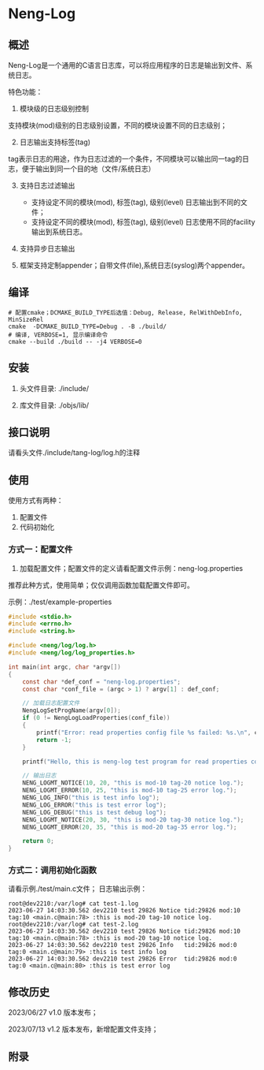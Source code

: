 # Neng-Log

## 概述

Neng-Log是一个通用的C语言日志库，可以将应用程序的日志是输出到文件、系统日志。

特色功能：

1. 模块级的日志级别控制

支持模块(mod)级别的日志级别设置，不同的模块设置不同的日志级别；

2. 日志输出支持标签(tag)

tag表示日志的用途，作为日志过滤的一个条件，不同模块可以输出同一tag的日志，便于输出到同一个目的地（文件/系统日志）

3. 支持日志过滤输出
    - 支持设定不同的模块(mod), 标签(tag), 级别(level) 日志输出到不同的文件；
    - 支持设定不同的模块(mod), 标签(tag), 级别(level) 日志使用不同的facility输出到系统日志。

5. 支持异步日志输出

6. 框架支持定制appender；自带文件(file),系统日志(syslog)两个appender。

## 编译

```
# 配置cmake；DCMAKE_BUILD_TYPE后选值：Debug, Release, RelWithDebInfo, MinSizeRel
cmake  -DCMAKE_BUILD_TYPE=Debug . -B ./build/
# 编译, VERBOSE=1, 显示编译命令
cmake --build ./build -- -j4 VERBOSE=0
```

## 安装

1. 头文件目录: ./include/

2. 库文件目录: ./objs/lib/

## 接口说明

请看头文件./include/tang-log/log.h的注释

## 使用

使用方式有两种：
1. 配置文件
2. 代码初始化

### 方式一：配置文件
1. 加载配置文件；配置文件的定义请看配置文件示例：neng-log.properties

推荐此种方式，使用简单；仅仅调用函数加载配置文件即可。

示例：./test/example-properties

```c
#include <stdio.h>
#include <errno.h>
#include <string.h>

#include <neng/log/log.h>
#include <neng/log/log_properties.h>

int main(int argc, char *argv[])
{
    const char *def_conf = "neng-log.properties";
    const char *conf_file = (argc > 1) ? argv[1] : def_conf;

    // 加载日志配置文件
    NengLogSetProgName(argv[0]);
    if (0 != NengLogLoadProperties(conf_file))
    {
        printf("Error: read properties config file %s failed: %s.\n", conf_file, strerror(errno));
        return -1;
    }

    printf("Hello, this is neng-log test program for read properties config file.\n");

    // 输出日志
    NENG_LOGMT_NOTICE(10, 20, "this is mod-10 tag-20 notice log.");
    NENG_LOGMT_ERROR(10, 25, "this is mod-10 tag-25 error log.");
    NENG_LOG_INFO("this is test info log");
    NENG_LOG_ERROR("this is test error log");
    NENG_LOG_DEBUG("this is test debug log");
    NENG_LOGMT_NOTICE(20, 30, "this is mod-20 tag-30 notice log.");
    NENG_LOGMT_ERROR(20, 35, "this is mod-20 tag-35 error log.");

    return 0;
}
```

### 方式二：调用初始化函数

请看示例./test/main.c文件；
日志输出示例：

```log
root@dev2210:/var/log# cat test-1.log
2023-06-27 14:03:30.562 dev2210 test 29826 Notice tid:29826 mod:10 tag:10 <main.c@main:78> :this is mod-20 tag-10 notice log.
root@dev2210:/var/log# cat test-2.log
2023-06-27 14:03:30.562 dev2210 test 29826 Notice tid:29826 mod:10 tag:10 <main.c@main:78> :this is mod-20 tag-10 notice log.
2023-06-27 14:03:30.562 dev2210 test 29826 Info   tid:29826 mod:0 tag:0 <main.c@main:79> :this is test info log
2023-06-27 14:03:30.562 dev2210 test 29826 Error  tid:29826 mod:0 tag:0 <main.c@main:80> :this is test error log
```

## 修改历史

2023/06/27 v1.0 版本发布；

2023/07/13 v1.2 版本发布，新增配置文件支持；

## 附录

